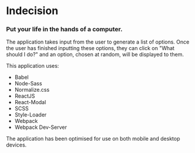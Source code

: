 # Indecision

### Put your life in the hands of a computer.

The application takes input from the user to generate a list of options. Once the user has finished inputting these options, they can click on "What should I do?" and an option, chosen at random, will be displayed to them.

This application uses:

- Babel
- Node-Sass
- Normalize.css
- ReactJS
- React-Modal
- SCSS
- Style-Loader
- Webpack
- Webpack Dev-Server

The application has been optimised for use on both mobile and desktop devices.
